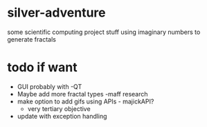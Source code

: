 # silver-adventure
some scientific computing project stuff using imaginary numbers to generate fractals 


# todo if want
- GUI probably with 
  -QT
- Maybe add more fractal types 
  -maff research 
- make option to add gifs using APIs - majickAPI?
  - very tertiary objective 
- update with exception handling
